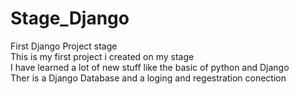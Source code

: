 # Stage_Django
First Django Project stage<br />
This is my first project i created on my stage<br />
I have learned a lot of new stuff like the basic of python and Django<br />
Ther is a Django Database and a loging and regestration conection<br />
